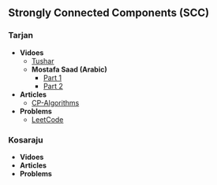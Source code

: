 ## Strongly Connected Components (SCC)
### Tarjan
+ **Vidoes**
  + [Tushar](https://www.youtube.com/watch?v=RpgcYiky7uw&list=PLrmLmBdmIlpu2f2g8ltqaaCZiq6GJvl1j&index=8)
  + **Mostafa Saad (Arabic)**
    + [Part 1](https://www.youtube.com/watch?v=xVMe4JSEQo0&list=PLPt2dINI2MIb4OXlJ_EEwIDV9WVUpRQ5K&index=16)
    + [Part 2](https://www.youtube.com/watch?v=qg7VJVQ_tUw&list=PLPt2dINI2MIb4OXlJ_EEwIDV9WVUpRQ5K&index=17)
+ **Articles**
  + [CP-Algorithms](https://cp-algorithms.com/graph/strongly-connected-components.html)
+ **Problems**
  + [LeetCode](https://leetcode.com/list/963g799v)

### Kosaraju
+ **Vidoes**
+ **Articles**
+ **Problems**
